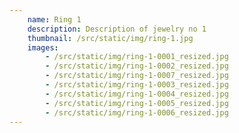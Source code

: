 ```yaml
---
    name: Ring 1
    description: Description of jewelry no 1
    thumbnail: /src/static/img/ring-1.jpg
    images:
        - /src/static/img/ring-1-0001_resized.jpg
        - /src/static/img/ring-1-0002_resized.jpg
        - /src/static/img/ring-1-0007_resized.jpg
        - /src/static/img/ring-1-0003_resized.jpg
        - /src/static/img/ring-1-0004_resized.jpg
        - /src/static/img/ring-1-0005_resized.jpg
        - /src/static/img/ring-1-0006_resized.jpg
---
```

